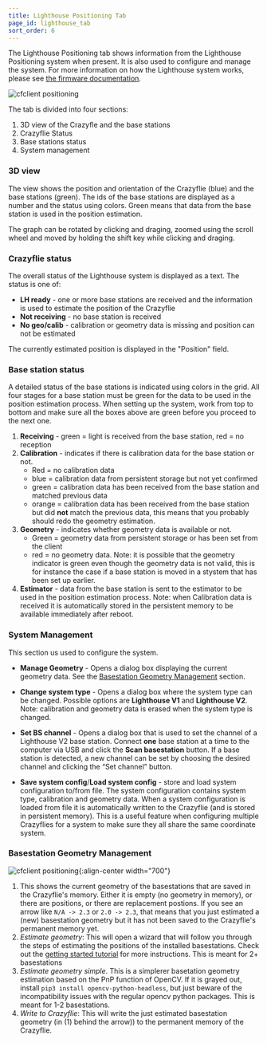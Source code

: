 ```yaml
---
title: Lighthouse Positioning Tab
page_id: lighthouse_tab
sort_order: 6
---
```


The Lighthouse Positioning tab shows information from the Lighthouse Positioning
system when present. It is also used to configure and manage the system.
For more information on how the Lighthouse system works, please see
[the firmware documentation](https://www.bitcraze.io/documentation/repository/crazyflie-firmware/master/functional-areas/lighthouse/).

![cfclient positioning](/docs/images/cfclient_lh_main.png)

The tab is divided into four sections:
1.  3D view of the Crazyfle and the base stations
2.  Crazyflie Status
3.  Base stations status
4.  System management

### 3D view
The view shows the position and orientation of the Crazyflie (blue) and the
base stations (green). The ids of the base stations are displayed as a number and
the status using colors. Green means that data from the base station is used
in the position estimation.

The graph can be rotated by clicking and draging, zoomed using the scroll wheel
and moved by holding the shift key while clicking and draging.

### Crazyflie status
The overall status of the Lighthouse system is displayed as a text. The status is one of:
*  **LH ready** - one or more base stations are received and the information is used to estimate the position of the Crazyflie
*  **Not receiving** - no base station is received
*  **No geo/calib** - calibration or geometry data is missing and position can not be estimated

The currently estimated position is displayed in the "Position" field.

### Base station status
A detailed status of the base stations is indicated using colors in the grid. All
four stages for a base station must be green for the data to be used in the position
estimation process. When setting up the system, work from top to bottom and make sure all the boxes above are green
before you proceed to the next one.

1.  **Receiving** - green = light is received from the base station, red = no reception
2.  **Calibration** - indicates if there is calibration data for the base station or not.
    * Red = no calibration data
    * blue = calibration data from persistent storage but not yet confirmed
    * green = calibration data has been received from the base station and matched previous data
    * orange = calibration data has been received from the base station but did **not** match the previous data, this means that you probably should redo the geometry estimation.
3. **Geometry** - indicates whether geometry data is available or not.
    * Green = geometry data from persistent storage or has been set from the client
    * red = no geometry data.
    Note: it is possible that the geometry indicator is green even though the geometry data is not valid, this is for instance the case if a base station is moved in a stystem that has been set up earlier.
4.  **Estimator** - data from the base station is sent to the estimator to be used in the position estimation process.
    Note: when Calibration data is received it is automatically stored in the persistent memory to be available immediately after reboot.

### System Management
This section us used to configure the system.

* **Manage Geometry** - Opens a dialog box displaying the current geometry data. See the [Basestation Geometry Management](#basestation-geometry-management) section.

* **Change system type** - Opens a dialog box where the system type can be changed.
    Possible options are **Lighthouse V1** and **Lighthouse V2**.
    Note: calibration and geometry data is erased when the system type is changed.

* **Set BS channel** - Opens a dialog box that is used to set the channel of a Lighthouse V2
    base station. Connect **one** base station at a time to the computer via USB and click
    the **Scan basestation** button. If a base station is detected, a new channel
    can be set by choosing the desired channel and clicking the “Set channel” button.

* **Save system config**/**Load system config** - store and load system configuration
    to/from file. The system configuration contains system type, calibration and
    geometry data. When a system configuration is loaded from file it is automatically
    written to the Crazyflie (and is stored in persistent memory). This is a
    useful feature when configuring multiple Crazyflies for a system to make sure
    they all share the same coordinate system.

### Basestation Geometry Management

![cfclient positioning](/docs/images/base_station_geo_dialog.png){:align-center width="700"}

1. This shows the current geometry of the basestations that are saved in the Crazyflie's memory. Either it is empty (no geometry in memory), or there are positions, or there are replacement postions. If you see an arrow like `N/A -> 2.3` or `2.0 -> 2.3`, that means that you just estimated a (new) basestation geometry but it has not been saved to the Crazyflie's permanent memory yet.
2. *Estimate geometry*: This will open a wizard that will follow you through the steps of estimating the positions of the installed basestations. Check out the [getting started tutorial](https://www.bitcraze.io/documentation/tutorials/getting-started-with-lighthouse/) for more instructions. This is meant for 2+ basestations
3. *Estimate geometry simple*. This is a simplerer basetation geometry estimation based on the PnP function of OpenCV. If it is grayed out, install `pip3 install opencv-python-headless`, but just beware of the incompatibility issues with the regular opencv python packages. This is meant for 1-2 basestations.
4. *Write to Crazyflie*: This will write the just estimated basestation geometry (in (1) behind the arrow)) to the permanent memory of the Crazyflie.

